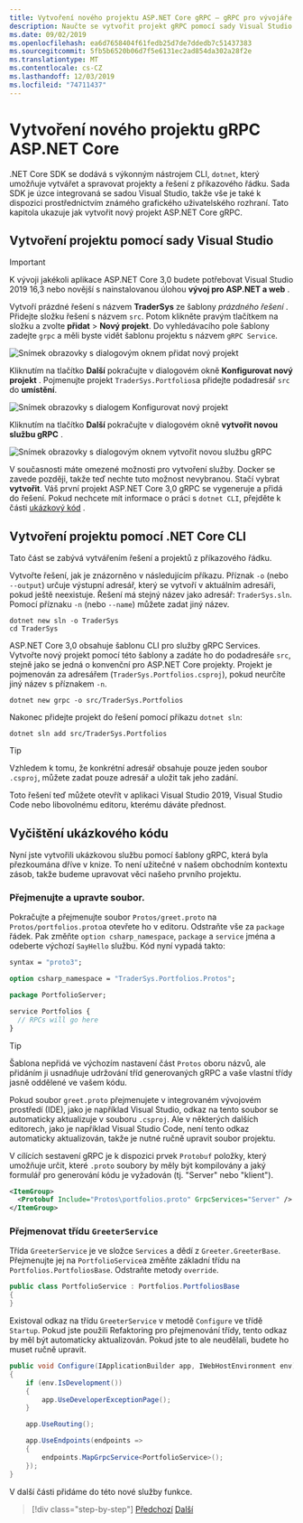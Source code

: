 ```yaml
---
title: Vytvoření nového projektu ASP.NET Core gRPC – gRPC pro vývojáře WCF
description: Naučte se vytvořit projekt gRPC pomocí sady Visual Studio nebo příkazového řádku.
ms.date: 09/02/2019
ms.openlocfilehash: ea6d7658404f61fedb25d7de7ddedb7c51437383
ms.sourcegitcommit: 5fb5b6520b06d7f5e6131ec2ad854da302a28f2e
ms.translationtype: MT
ms.contentlocale: cs-CZ
ms.lasthandoff: 12/03/2019
ms.locfileid: "74711437"
---
```

# <a name="create-a-new-aspnet-core-grpc-project"></a>Vytvoření nového projektu gRPC ASP.NET Core

.NET Core SDK se dodává s výkonným nástrojem CLI, `dotnet`, který umožňuje vytvářet a spravovat projekty a řešení z příkazového řádku. Sada SDK je úzce integrovaná se sadou Visual Studio, takže vše je také k dispozici prostřednictvím známého grafického uživatelského rozhraní. Tato kapitola ukazuje jak vytvořit nový projekt ASP.NET Core gRPC.

## <a name="create-the-project-by-using-visual-studio"></a>Vytvoření projektu pomocí sady Visual Studio

> [!IMPORTANT]
> K vývoji jakékoli aplikace ASP.NET Core 3,0 budete potřebovat Visual Studio 2019 16,3 nebo novější s nainstalovanou úlohou **vývoj pro ASP.NET a web** .

Vytvoří prázdné řešení s názvem **TraderSys** ze šablony *prázdného řešení* . Přidejte složku řešení s názvem `src`. Potom klikněte pravým tlačítkem na složku a zvolte **přidat** > **Nový projekt**. Do vyhledávacího pole šablony zadejte `grpc` a měli byste vidět šablonu projektu s názvem `gRPC Service`.

![Snímek obrazovky s dialogovým oknem přidat nový projekt](media/create-project/new-grpc-project.png)

Kliknutím na tlačítko **Další** pokračujte v dialogovém okně **Konfigurovat nový projekt** . Pojmenujte projekt `TraderSys.Portfolios`a přidejte podadresář `src` do **umístění**.

![Snímek obrazovky s dialogem Konfigurovat nový projekt](media/create-project/configure-project.png)

Kliknutím na tlačítko **Další** pokračujte v dialogovém okně **vytvořit novou službu gRPC** .

![Snímek obrazovky s dialogovým oknem vytvořit novou službu gRPC](media/create-project/create-new-grpc-service.png)

V současnosti máte omezené možnosti pro vytvoření služby. Docker se zavede později, takže teď nechte tuto možnost nevybranou. Stačí vybrat **vytvořit**. Váš první projekt ASP.NET Core 3,0 gRPC se vygeneruje a přidá do řešení. Pokud nechcete mít informace o práci s `dotnet CLI`, přejděte k části [ukázkový kód](#clean-up-the-example-code) .

## <a name="create-the-project-by-using-the-net-core-cli"></a>Vytvoření projektu pomocí .NET Core CLI

Tato část se zabývá vytvářením řešení a projektů z příkazového řádku.

Vytvořte řešení, jak je znázorněno v následujícím příkazu. Příznak `-o` (nebo `--output`) určuje výstupní adresář, který se vytvoří v aktuálním adresáři, pokud ještě neexistuje. Řešení má stejný název jako adresář: `TraderSys.sln`. Pomocí příznaku `-n` (nebo `--name`) můžete zadat jiný název.

```dotnetcli
dotnet new sln -o TraderSys
cd TraderSys
```

ASP.NET Core 3,0 obsahuje šablonu CLI pro služby gRPC Services. Vytvořte nový projekt pomocí této šablony a zadáte ho do podadresáře `src`, stejně jako se jedná o konvenční pro ASP.NET Core projekty. Projekt je pojmenován za adresářem (`TraderSys.Portfolios.csproj`), pokud neurčíte jiný název s příznakem `-n`.

```dotnetcli
dotnet new grpc -o src/TraderSys.Portfolios
```

Nakonec přidejte projekt do řešení pomocí příkazu `dotnet sln`:

```dotnetcli
dotnet sln add src/TraderSys.Portfolios
```

> [!TIP]
> Vzhledem k tomu, že konkrétní adresář obsahuje pouze jeden soubor `.csproj`, můžete zadat pouze adresář a uložit tak jeho zadání.

Toto řešení teď můžete otevřít v aplikaci Visual Studio 2019, Visual Studio Code nebo libovolnému editoru, kterému dáváte přednost.

## <a name="clean-up-the-example-code"></a>Vyčištění ukázkového kódu

Nyní jste vytvořili ukázkovou službu pomocí šablony gRPC, která byla přezkoumána dříve v knize. To není užitečné v našem obchodním kontextu zásob, takže budeme upravovat věci našeho prvního projektu.

### <a name="rename-and-edit-the-proto-file"></a>Přejmenujte a upravte soubor.

Pokračujte a přejmenujte soubor `Protos/greet.proto` na `Protos/portfolios.proto`a otevřete ho v editoru. Odstraňte vše za `package` řádek. Pak změňte `option csharp_namespace`, `package` a `service` jména a odeberte výchozí `SayHello` službu. Kód nyní vypadá takto:

```protobuf
syntax = "proto3";

option csharp_namespace = "TraderSys.Portfolios.Protos";

package PortfolioServer;

service Portfolios {
  // RPCs will go here
}
```

> [!TIP]
> Šablona nepřidá ve výchozím nastavení část `Protos` oboru názvů, ale přidáním ji usnadňuje udržování tříd generovaných gRPC a vaše vlastní třídy jasně oddělené ve vašem kódu.

Pokud soubor `greet.proto` přejmenujete v integrovaném vývojovém prostředí (IDE), jako je například Visual Studio, odkaz na tento soubor se automaticky aktualizuje v souboru `.csproj`. Ale v některých dalších editorech, jako je například Visual Studio Code, není tento odkaz automaticky aktualizován, takže je nutné ručně upravit soubor projektu.

V cílících sestavení gRPC je k dispozici prvek `Protobuf` položky, který umožňuje určit, které `.proto` soubory by měly být kompilovány a jaký formulář pro generování kódu je vyžadován (tj. "Server" nebo "klient").

```xml
<ItemGroup>
  <Protobuf Include="Protos\portfolios.proto" GrpcServices="Server" />
</ItemGroup>
```

### <a name="rename-the-greeterservice-class"></a>Přejmenovat třídu `GreeterService`

Třída `GreeterService` je ve složce `Services` a dědí z `Greeter.GreeterBase`. Přejmenujte jej na `PortfolioService`a změňte základní třídu na `Portfolios.PortfoliosBase`. Odstraňte metody `override`.

```csharp
public class PortfolioService : Portfolios.PortfoliosBase
{
}
```

Existoval odkaz na třídu `GreeterService` v metodě `Configure` ve třídě `Startup`. Pokud jste použili Refaktoring pro přejmenování třídy, tento odkaz by měl být automaticky aktualizován. Pokud jste to ale neudělali, budete ho muset ručně upravit.

```csharp
public void Configure(IApplicationBuilder app, IWebHostEnvironment env)
{
    if (env.IsDevelopment())
    {
        app.UseDeveloperExceptionPage();
    }

    app.UseRouting();

    app.UseEndpoints(endpoints =>
    {
        endpoints.MapGrpcService<PortfolioService>();
    });
}
```

V další části přidáme do této nové služby funkce.

>[!div class="step-by-step"]
>[Předchozí](migrate-wcf-to-grpc.md)
>[Další](migrate-request-reply.md)
